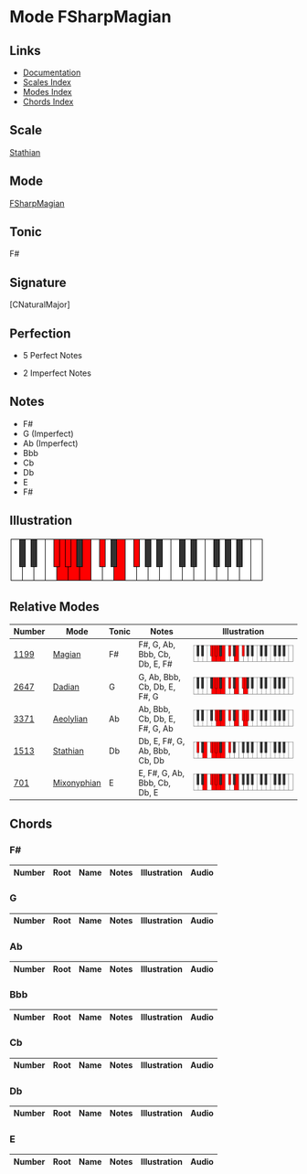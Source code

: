 # Mode FSharpMagian

## Links

- [Documentation](index.md)
- [Scales Index](Scales.md)
- [Modes Index](Modes.md)
- [Chords Index](Chords.md)

## Scale

[Stathian](ScaleStathian.md)

## Mode

[FSharpMagian](ModeFSharpMagian.md)

## Tonic

F#

## Signature

[CNaturalMajor]

## Perfection

 - 5 Perfect Notes

 - 2 Imperfect Notes

## Notes

- F#
- G (Imperfect)
- Ab (Imperfect)
- Bbb
- Cb
- Db
- E
- F#

## Illustration

![FSharpMagian](ModeFSharpMagian.png)

## Relative Modes

| Number | Mode | Tonic | Notes | Illustration |
|--------|------|-------|-------|--------------|
| [1199](https://ianring.com/musictheory/scales/1199) | [Magian](ModeMagian.md) | F# | F#, G, Ab, Bbb, Cb, Db, E, F# | ![FSharpMagian](ModeFSharpMagian.png) |
| [2647](https://ianring.com/musictheory/scales/2647) | [Dadian](ModeDadian.md) | G | G, Ab, Bbb, Cb, Db, E, F#, G | ![GNaturalDadian](ModeGNaturalDadian.png) |
| [3371](https://ianring.com/musictheory/scales/3371) | [Aeolylian](ModeAeolylian.md) | Ab | Ab, Bbb, Cb, Db, E, F#, G, Ab | ![AFlatAeolylian](ModeAFlatAeolylian.png) |
| [1513](https://ianring.com/musictheory/scales/1513) | [Stathian](ModeStathian.md) | Db | Db, E, F#, G, Ab, Bbb, Cb, Db | ![DFlatStathian](ModeDFlatStathian.png) |
| [701](https://ianring.com/musictheory/scales/701) | [Mixonyphian](ModeMixonyphian.md) | E | E, F#, G, Ab, Bbb, Cb, Db, E | ![ENaturalMixonyphian](ModeENaturalMixonyphian.png) |

## Chords

### F#

| Number | Root | Name | Notes | Illustration | Audio |
|--------|------|------|-------|--------------|-------|

### G

| Number | Root | Name | Notes | Illustration | Audio |
|--------|------|------|-------|--------------|-------|

### Ab

| Number | Root | Name | Notes | Illustration | Audio |
|--------|------|------|-------|--------------|-------|

### Bbb

| Number | Root | Name | Notes | Illustration | Audio |
|--------|------|------|-------|--------------|-------|

### Cb

| Number | Root | Name | Notes | Illustration | Audio |
|--------|------|------|-------|--------------|-------|

### Db

| Number | Root | Name | Notes | Illustration | Audio |
|--------|------|------|-------|--------------|-------|

### E

| Number | Root | Name | Notes | Illustration | Audio |
|--------|------|------|-------|--------------|-------|

